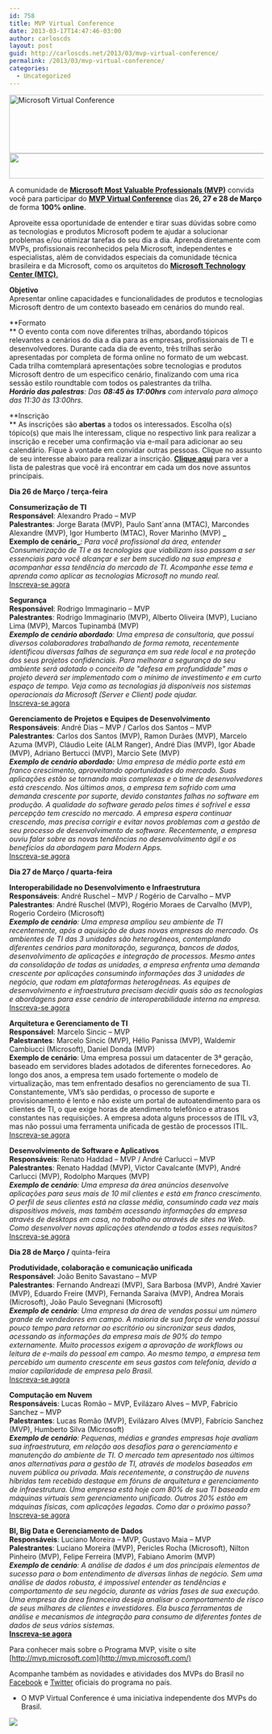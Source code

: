 ```yaml
---
id: 758
title: MVP Virtual Conference
date: 2013-03-17T14:47:46-03:00
author: carloscds
layout: post
guid: http://carloscds.net/2013/03/mvp-virtual-conference/
permalink: /2013/03/mvp-virtual-conference/
categories:
  - Uncategorized
---
```

<img alt="Microsoft Virtual Conference" src="http://www.microsoft.com/Brasil/images/MVPShow/MVP_Banner.jpg" width="600" height="116" />  
<img alt="" src="http://www.microsoft.com/Brasil/images/MVPShow/Text.jpg" width="600" height="50" /> 

A comunidade de [**Microsoft Most Valuable Professionals (MVP)**](http://mvp.microsoft.com/) convida você para participar do [**MVP Virtual Conference**](http://mvpvirtualconference.azurewebsites.net/) dias **26, 27 e 28 de Março** de forma **100% online**. 

Aproveite essa oportunidade de entender e tirar suas dúvidas sobre como as tecnologias e produtos Microsoft podem te ajudar a solucionar problemas e/ou otimizar tarefas do seu dia a dia. Aprenda diretamente com MVPs, profissionais reconhecidos pela Microsoft, independentes e especialistas, além de convidados especiais da comunidade técnica brasileira e da Microsoft, como os arquitetos do [**Microsoft Technology Center (MTC)**.](http://www.microsoft.com/brasil/mtc/) 

**Objetivo**  
Apresentar online capacidades e funcionalidades de produtos e tecnologias Microsoft dentro de um contexto baseado em cenários do mundo real. 

**Formato  
** O evento conta com nove diferentes trilhas, abordando tópicos relevantes a cenários do dia a dia para as empresas, profissionais de TI e desenvolvedores. Durante cada dia de evento, três trilhas serão apresentadas por completa de forma online no formato de um webcast. Cada trilha comtemplará apresentações sobre tecnologias e produtos Microsoft dentro de um especifico cenário, finalizando com uma rica sessão estilo roundtable com todos os palestrantes da trilha.  
_**Horário das palestras**: Das **08:45 às 17:00hrs** com intervalo para almoço das 11:30 às 13:00hrs._ 

**Inscrição  
** As inscrições são **abertas** a todos os interessados. Escolha o(s) tópico(s) que mais lhe interessam, clique no respectivo link para realizar a inscrição e receber uma confirmação via e-mail para adicionar ao seu calendário. Fique à vontade em convidar outras pessoas. Clique no assunto de seu interesse abaixo para realizar a inscrição. [**Clique aqui**](http://mvpvirtualconference.azurewebsites.net/) para ver a lista de palestras que você irá encontrar em cada um dos nove assuntos principais. 

**Dia 26 de Março / terça-feira** 

**Consumerização de TI**  
**Responsável**: Alexandro Prado &#8211; MVP  
**Palestrantes**: Jorge Barata (MVP), Paulo Sant´anna (MTAC), Marcondes Alexandre (MVP), Igor Humberto (MTAC), Rover Marinho (MVP) **_  
Exemplo de cenário_**_: Para você profissional da área, entender Consumerização de TI e as tecnologias que viabilizam isso passam a ser essenciais para você alcançar e ser bem sucedido na sua empresa e acompanhar essa tendência do mercado de TI. Acompanhe esse tema e aprenda como aplicar as tecnologias Microsoft no mundo real._  
[Inscreva-se agora](https://msevents.microsoft.com/CUI/EventDetail.aspx?EventID=1032533126&Culture=pt-BR&community=1) 

**Segurança**  
**Responsável**: Rodrigo Immaginario – MVP  
**Palestrantes**: Rodrigo Immaginario (MVP), Alberto Oliveira (MVP), Luciano Lima (MVP), Marcos Tupinambá (MVP)  
**_Exemplo de cenário abordado_**_: Uma empresa de consultoria, que possui diversos colaboradores trabalhando de forma remota, recentemente identificou diversas falhas de segurança em sua rede local e na proteção dos seus projetos confidenciais. Para melhorar a segurança do seu ambiente será adotado o conceito de "defesa em profundidade" mas o projeto deverá ser implementado com o mínimo de investimento e em curto espaço de tempo. Veja como as tecnologias já disponíveis nos sistemas operacionais da Microsoft (Server e Client) pode ajudar._  
[Inscreva-se agora](https://msevents.microsoft.com/CUI/EventDetail.aspx?EventID=1032547864&Culture=pt-BR&community=1) 

**Gerenciamento de Projetos e Equipes de Desenvolvimento**  
**Responsáveis**: André Dias &#8211; MVP / Carlos dos Santos – MVP  
**Palestrantes**: Carlos dos Santos (MVP), Ramon Durães (MVP), Marcelo Azuma (MVP), Cláudio Leite (ALM Ranger), André Dias (MVP), Igor Abade (MVP), Adriano Bertucci (MVP), Marcio Sete (MVP)  
**_Exemplo de cenário abordado:_** _Uma empresa de médio porte está em franco crescimento, aproveitando oportunidades do mercado. Suas aplicações estão se tornando mais complexas e o time de desenvolvedores está crescendo. Nos últimos anos, a empresa tem sofrido com uma demanda crescente por suporte, devido constantes falhas no software em produção. A qualidade do software gerado pelos times é sofrível e essa percepção tem crescido no mercado. A empresa espera continuar crescendo, mas precisa corrigir e evitar novos problemas com a gestão de seu processo de desenvolvimento de software. Recentemente, a empresa ouviu falar sobre as novas tendências no desenvolvimento ágil e os benefícios da abordagem para Modern Apps._  
[Inscreva-se agora](https://msevents.microsoft.com/CUI/EventDetail.aspx?EventID=1032547866&Culture=pt-BR&community=1) 

**Dia 27 de Março / quarta-feira** 

**Interoperabilidade no Desenvolvimento e Infraestrutura**  
**Responsáveis**: André Ruschel &#8211; MVP / Rogério de Carvalho &#8211; MVP  
**Palestrantes**: André Ruschel (MVP), Rogério Moraes de Carvalho (MVP), Rogerio Cordeiro (Microsoft)  
**_Exemplo de cenário_**_: Uma empresa ampliou seu ambiente de TI recentemente, após a aquisição de duas novas empresas do mercado. Os ambientes de TI das 3 unidades são heterogêneos, contemplando diferentes cenários para monitoração, segurança, bancos de dados, desenvolvimento de aplicações e integração de processos. Mesmo antes da consolidação de todas as unidades, a empresa enfrenta uma demanda crescente por aplicações consumindo informações das 3 unidades de negócio, que rodam em plataformas heterogêneas. As equipes de desenvolvimento e infraestrutura precisam decidir quais são as tecnologias e abordagens para esse cenário de interoperabilidade interna na empresa._  
[Inscreva-se agora](https://msevents.microsoft.com/CUI/EventDetail.aspx?EventID=1032547868&Culture=pt-BR&community=1) 

**Arquitetura e Gerenciamento de TI**  
**Responsável**: Marcelo Sincic &#8211; MVP  
**Palestrantes**: Marcelo Sincic (MVP), Hélio Panissa (MVP), Waldemir Cambiucci (Microsoft), Daniel Donda (MVP)  
**Exemplo de cenário**: Uma empresa possui um datacenter de 3ª geração, baseado em servidores blades adotados de diferentes fornecedores. Ao longo dos anos, a empresa tem usado fortemente o modelo de virtualização, mas tem enfrentado desafios no gerenciamento de sua TI. Constantemente, VM’s são perdidas, o processo de suporte e provisionamento é lento e não existe um portal de autoatendimento para os clientes de TI, o que exige horas de atendimento telefônico e atrasos constantes nas requisições. A empresa adota alguns processos de ITIL v3, mas não possui uma ferramenta unificada de gestão de processos ITIL.  
[Inscreva-se agora](https://msevents.microsoft.com/CUI/EventDetail.aspx?EventID=1032547870&Culture=pt-BR&community=1) 

**Desenvolvimento de Software e Aplicativos**  
**Responsáveis**: Renato Haddad &#8211; MVP / André Carlucci &#8211; MVP  
**Palestrantes**: Renato Haddad (MVP), Victor Cavalcante (MVP), André Carlucci (MVP), Rodolpho Marques (MVP)  
**_Exemplo de cenário_**_: Uma empresa da área anúncios desenvolve aplicações para seus mais de 10 mil clientes e está em franco crescimento. O perfil de seus clientes está na classe média, consumindo cada vez mais dispositivos móveis, mas também acessando informações da empresa através de desktops em casa, no trabalho ou através de sites na Web. Como desenvolver novas aplicações atendendo a todos esses requisitos?_  
[Inscreva-se agora](https://msevents.microsoft.com/CUI/EventDetail.aspx?EventID=1032547872&Culture=pt-BR&community=1) 

**Dia 28 de Março /** quinta-feira 

**Produtividade, colaboração e comunicação unificada**  
**Responsável**: João Benito Savastano &#8211; MVP  
**Palestrantes**: Fernando Andreazi (MVP), Sara Barbosa (MVP), André Xavier (MVP), Eduardo Freire (MVP), Fernanda Saraiva (MVP), Andrea Morais (Microsoft), João Paulo Sevegnani (Microsoft)  
**_Exemplo de cenário_**_: Uma empresa da área de vendas possui um número grande de vendedores em campo. A maioria de sua força de venda possui pouco tempo para retornar ao escritório ou sincronizar seus dados, acessando as informações da empresa mais de 90% do tempo externamente. Muito processos exigem a aprovação de workflows ou leitura de e-mails do pessoal em campo. Ao mesmo tempo, a empresa tem percebido um aumento crescente em seus gastos com telefonia, devido a maior capilaridade de empresa pelo Brasil._  
[Inscreva-se agora](https://msevents.microsoft.com/CUI/EventDetail.aspx?EventID=1032547874&Culture=pt-BR&community=1) 

**Computação em Nuvem**  
**Responsáveis**: Lucas Romão &#8211; MVP, Evilázaro Alves &#8211; MVP, Fabrício Sanchez &#8211; MVP  
**Palestrantes**: Lucas Romão (MVP), Evilázaro Alves (MVP), Fabrício Sanchez (MVP), Humberto Silva (Microsoft)  
**_Exemplo de cenário_**_: Pequenas, médias e grandes empresas hoje avaliam sua infraestrutura, em relação aos desafios para o gerenciamento e manutenção do ambiente de TI. O mercado tem apresentado nos últimos anos alternativas para a gestão de TI, através de modelos baseados em nuvem pública ou privada. Mais recentemente, a construção de nuvens híbridas tem recebido destaque em fóruns de arquitetura e gerenciamento de infraestrutura. Uma empresa está hoje com 80% de sua TI baseada em máquinas virtuais sem gerenciamento unificado. Outros 20% estão em máquinas físicas, com aplicações legadas. Como dar o próximo passo?_  
[Inscreva-se agora](https://msevents.microsoft.com/CUI/EventDetail.aspx?EventID=1032547876&Culture=pt-BR&community=1) 

**BI, Big Data e Gerenciamento de Dados**  
**Responsáveis**: Luciano Moreira &#8211; MVP, Gustavo Maia &#8211; MVP  
**Palestrantes**: Luciano Moreira (MVP), Pericles Rocha (Microsoft), Nilton Pinheiro (MVP), Felipe Ferreira (MVP), Fabiano Amorim (MVP)  
**_Exemplo de cenário_**_: A análise de dados é um dos principais elementos de sucesso para o bom entendimento de diversas linhas de negócio. Sem uma análise de dados robusta, é impossível entender as tendências e comportamento de seu negócio, durante as várias fases de sua execução. Uma empresa da área financeira deseja analisar o comportamento de risco de seus milhares de clientes e investidores. Ela busca ferramentas de análise e mecanismos de integração para consumo de diferentes fontes de dados de seus vários sistemas._  
[**Inscreva-se agora**](https://msevents.microsoft.com/CUI/EventDetail.aspx?EventID=1032547878&Culture=pt-BR&community=1) 

Para conhecer mais sobre o Programa MVP, visite o site [http://mvp.microsoft.com](http://mvp.microsoft.com/) 

Acompanhe também as novidades e atividades dos MVPs do Brasil no [Facebook](http://www.facebook.com/mvpbr) e [Twitter](http://twitter.com/mvpbrasil) oficiais do programa no país. 

* O MVP Virtual Conference é uma iniciativa independente dos MVPs do Brasil. 

![](http://www.microsoft.com/Brasil/images/MVPShow/Bottom.jpg)